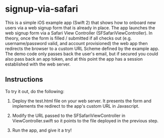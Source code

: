 # signup-via-safari
This is a simple iOS example app (Swift 2) that shows how to onboard new users via a web signup form that is already in place.  The app launches the web signup form via a Safari View Controller (SFSafariViewController).  In theory, once the form is filled / submitted if all checks out (e.g. username/password valid, and account provisioned) the web app then redirects the browser to a custom URL Scheme defined by the example app. The demo code only passes back the user's email, but if secured you could also pass back an app token, and at this point the app has a session established with the web server. 

## Instructions

To try it out, do the following: 

1. Deploy the test.html file on your web server.  It presents the form and implements the redirect to the app's custom URL in Javascript.  

2. Modify the URL passed to the SFSafariViewController in ViewController.swift so it points to the file deployed in the previous step.

3. Run the app, and give it a try! 


